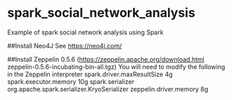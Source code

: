 # spark_social_network_analysis
Example of spark social network analysis using Spark

##Install Neo4J 
See https://neo4j.com/

##Install Zeppelin 0.5.6 
(https://zeppelin.apache.org/download.html zeppelin-0.5.6-incubating-bin-all.tgz)
You will need to modify the following in the Zeppelin interpreter
spark.driver.maxResultSize	4g
spark.executor.memory	10g
spark.serializer	org.apache.spark.serializer.KryoSerializer
zeppelin.driver.memory	8g


